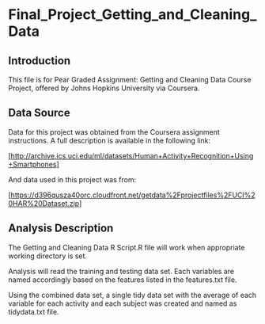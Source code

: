 # Final_Project_Getting_and_Cleaning_Data
## Introduction
This file is for Pear Graded Assignment: Getting and Cleaning Data Course Project, offered by Johns Hopkins University via Coursera.

## Data Source
Data for this project was obtained from the Coursera assignment instructions. A full description is available in the following link:

[http://archive.ics.uci.edu/ml/datasets/Human+Activity+Recognition+Using+Smartphones]

And data used in this project was from:

[https://d396qusza40orc.cloudfront.net/getdata%2Fprojectfiles%2FUCI%20HAR%20Dataset.zip]

## Analysis Description
The Getting and Cleaning Data R Script.R file will work when appropriate working directory is set.

Analysis will read the training and testing data set. Each variables are named accordingly based on the features listed in the features.txt file.

Using the combined data set, a single tidy data set with the average of each variable for each activity and each subject was created and named as tidydata.txt file.

